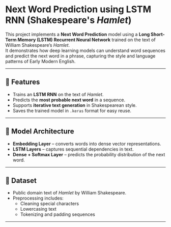 # Next Word Prediction using LSTM RNN (Shakespeare's *Hamlet*)

This project implements a **Next Word Prediction** model using a **Long Short-Term Memory (LSTM) Recurrent Neural Network** trained on the text of William Shakespeare’s *Hamlet*.  
It demonstrates how deep learning models can understand word sequences and predict the next word in a phrase, capturing the style and language patterns of Early Modern English.

---

## 🚀 Features
- Trains an **LSTM RNN** on the text of *Hamlet*.
- Predicts the **most probable next word** in a sequence.
- Supports **iterative text generation** in Shakespearean style.
- Saves the trained model in `.keras` format for easy reuse.

---

## 🧠 Model Architecture
- **Embedding Layer** – converts words into dense vector representations.
- **LSTM Layers** – captures sequential dependencies in text.
- **Dense + Softmax Layer** – predicts the probability distribution of the next word.

---

## 📂 Dataset
- Public domain text of *Hamlet* by William Shakespeare.
- Preprocessing includes:
  - Cleaning special characters
  - Lowercasing text
  - Tokenizing and padding sequences

---

